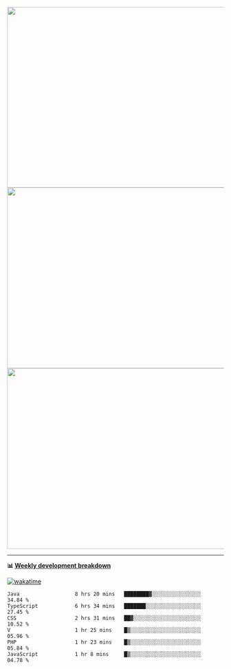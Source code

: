 <p float="left" align="middle"><img src="https://user-images.githubusercontent.com/56089155/195064669-12bd89bb-53c9-44b1-9fd8-993f93f585e1.png" width="600px" height="420px">
<img src="https://user-images.githubusercontent.com/56089155/195064706-c37aa3c8-f669-46c9-abba-1eadcbb910c5.png" width="600px" height="420px">
<img src="https://user-images.githubusercontent.com/56089155/195064753-0de674c7-4fc7-4831-a8a5-402e19cc77be.png" width="600px" height="420px"></p>

<hr />

**📊 [Weekly development breakdown](https://wakatime.com/@Ari24)**

[![wakatime](https://wakatime.com/badge/user/ca34c016-707f-4382-84cf-1823913a1423.svg)](https://wakatime.com/@ca34c016-707f-4382-84cf-1823913a1423)

<!--START_SECTION:waka-->

```text
Java                  8 hrs 20 mins   ████████▓░░░░░░░░░░░░░░░░   34.84 %
TypeScript            6 hrs 34 mins   ███████░░░░░░░░░░░░░░░░░░   27.45 %
CSS                   2 hrs 31 mins   ██▓░░░░░░░░░░░░░░░░░░░░░░   10.52 %
V                     1 hr 25 mins    █▒░░░░░░░░░░░░░░░░░░░░░░░   05.96 %
PHP                   1 hr 23 mins    █▒░░░░░░░░░░░░░░░░░░░░░░░   05.84 %
JavaScript            1 hr 8 mins     █▒░░░░░░░░░░░░░░░░░░░░░░░   04.78 %
```

<!--END_SECTION:waka-->
